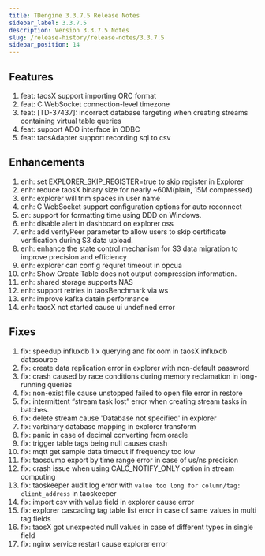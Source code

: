 ```yaml
---
title: TDengine 3.3.7.5 Release Notes
sidebar_label: 3.3.7.5
description: Version 3.3.7.5 Notes
slug: /release-history/release-notes/3.3.7.5
sidebar_position: 14
---
```


## Features
  1. feat: taosX support importing ORC format
  2. feat: C WebSocket connection-level timezone
  3. feat: [TD-37437]: incorrect database targeting when creating streams containing virtual table queries
  4. feat: support ADO interface in ODBC
  5. feat: taosAdapter support recording sql to csv

## Enhancements
  1. enh: set EXPLORER_SKIP_REGISTER=true to skip register in Explorer
  2. enh: reduce taosX binary size for nearly ~60M(plain, 15M compressed)
  3. enh: explorer will trim spaces in user name
  4. enh: C WebSocket support configuration options for auto reconnect
  5. en: support for formatting time using DDD on Windows.
  6. enh: disable alert in dashboard on explorer oss
  7. enh: add verifyPeer parameter to allow users to skip certificate verification during S3 data upload.
  8. enh: enhance the state control mechanism for S3 data migration to improve precision and efficiency
  9. enh: explorer can config requret timeout in opcua
 10. enh: Show Create Table does not output compression information.
 11. enh: shared storage supports NAS
 12. enh: support retries in taosBenchmark via ws
 13. enh: improve kafka datain performance
 14. enh: taosX not started cause ui undefined error

## Fixes
  1. fix: speedup influxdb 1.x querying and fix oom in taosX influxdb datasource
  2. fix: create data replication error in explorer with non-default password
  3. fix: crash caused by race conditions during memory reclamation in long-running queries
  4. fix: non-exist file cause unstopped failed to open file error in restore
  5. fix: intermittent “stream task lost” error when creating stream tasks in batches.
  6. fix: delete stream cause 'Database not specified' in explorer
  7. fix: varbinary database mapping in explorer transform
  8. fix: panic in case of decimal converting from oracle
  9. fix: trigger table tags being null causes crash
 10. fix: mqtt get sample data timeout if frequency too low
 11. fix: taosdump export by time range error in case of us/ns precision
 12. fix: crash issue when using CALC_NOTIFY_ONLY option in stream computing
 13. fix: taoskeeper audit log error with `value too long for column/tag: client_address` in taoskeeper
 14. fix: import csv with value field in explorer cause error
 15. fix: explorer cascading tag table list error in case of same values in multi tag fields
 16. fix: taosX got unexpected null values in case of different types in single field
 17. fix: nginx service restart cause explorer error

